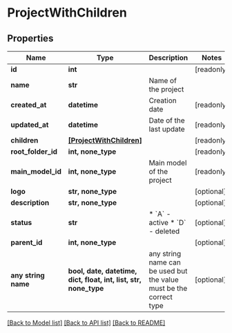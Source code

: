 # ProjectWithChildren


## Properties
Name | Type | Description | Notes
------------ | ------------- | ------------- | -------------
**id** | **int** |  | [readonly] 
**name** | **str** | Name of the project | 
**created_at** | **datetime** | Creation date | [readonly] 
**updated_at** | **datetime** | Date of the last update | [readonly] 
**children** | [**[ProjectWithChildren]**](ProjectWithChildren.md) |  | [readonly] 
**root_folder_id** | **int, none_type** |  | [readonly] 
**main_model_id** | **int, none_type** | Main model of the project | [readonly] 
**logo** | **str, none_type** |  | [optional] 
**description** | **str, none_type** |  | [optional] 
**status** | **str** | * &#x60;A&#x60; - active * &#x60;D&#x60; - deleted | [optional] 
**parent_id** | **int, none_type** |  | [optional] 
**any string name** | **bool, date, datetime, dict, float, int, list, str, none_type** | any string name can be used but the value must be the correct type | [optional]

[[Back to Model list]](../README.md#documentation-for-models) [[Back to API list]](../README.md#documentation-for-api-endpoints) [[Back to README]](../README.md)


